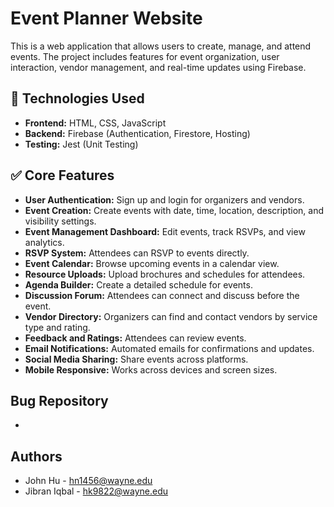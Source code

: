 # Event Planner Website

This is a web application that allows users to create, manage, and attend events. The project includes features for event organization, user interaction, vendor management, and real-time updates using Firebase.

## 🔧 Technologies Used

- **Frontend:** HTML, CSS, JavaScript  
- **Backend:** Firebase (Authentication, Firestore, Hosting)  
- **Testing:** Jest (Unit Testing)

## ✅ Core Features

- **User Authentication:** Sign up and login for organizers and vendors.
- **Event Creation:** Create events with date, time, location, description, and visibility settings.
- **Event Management Dashboard:** Edit events, track RSVPs, and view analytics.
- **RSVP System:** Attendees can RSVP to events directly.
- **Event Calendar:** Browse upcoming events in a calendar view.
- **Resource Uploads:** Upload brochures and schedules for attendees.
- **Agenda Builder:** Create a detailed schedule for events.
- **Discussion Forum:** Attendees can connect and discuss before the event.
- **Vendor Directory:** Organizers can find and contact vendors by service type and rating.
- **Feedback and Ratings:** Attendees can review events.
- **Email Notifications:** Automated emails for confirmations and updates.
- **Social Media Sharing:** Share events across platforms.
- **Mobile Responsive:** Works across devices and screen sizes.

## Bug Repository

- 

## Authors

- John Hu - hn1456@wayne.edu
- Jibran Iqbal - hk9822@wayne.edu
